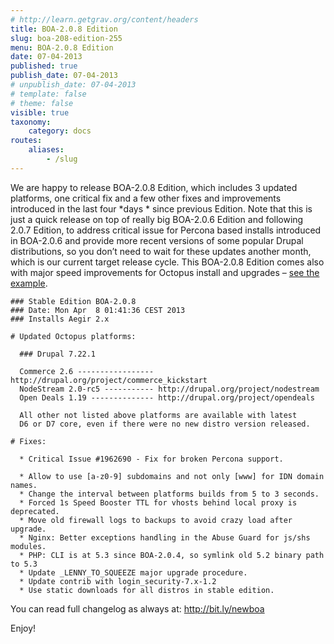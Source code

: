 ```yaml
---
# http://learn.getgrav.org/content/headers
title: BOA-2.0.8 Edition
slug: boa-208-edition-255
menu: BOA-2.0.8 Edition
date: 07-04-2013
published: true
publish_date: 07-04-2013
# unpublish_date: 07-04-2013
# template: false
# theme: false
visible: true
taxonomy:
    category: docs
routes:
    aliases:
        - /slug
---
```


 We are happy to release BOA-2.0.8 Edition, which includes 3 updated platforms, one critical fix and a few other fixes and improvements introduced in the last four \*days * since previous Edition. Note that this is just a quick release on top of really big BOA-2.0.6 Edition and following 2.0.7 Edition, to address critical issue for Percona based installs introduced in BOA-2.0.6 and provide more recent versions of some popular Drupal distributions, so you don’t need to wait for these updates another month, which is our current target release cycle. This BOA-2.0.8 Edition comes also with major speed improvements for Octopus install and upgrades – [see the example](https://twitter.com/omega8cc/status/320719684292976642).

 
    ### Stable Edition BOA-2.0.8
    ### Date: Mon Apr  8 01:41:36 CEST 2013
    ### Installs Aegir 2.x
    
    # Updated Octopus platforms:
    
      ### Drupal 7.22.1
    
      Commerce 2.6 ----------------- http://drupal.org/project/commerce_kickstart
      NodeStream 2.0-rc5 ----------- http://drupal.org/project/nodestream
      Open Deals 1.19 -------------- http://drupal.org/project/opendeals
    
      All other not listed above platforms are available with latest
      D6 or D7 core, even if there were no new distro version released.
    
    # Fixes:
    
      * Critical Issue #1962690 - Fix for broken Percona support.
    
      * Allow to use [a-z0-9] subdomains and not only [www] for IDN domain names.
      * Change the interval between platforms builds from 5 to 3 seconds.
      * Forced 1s Speed Booster TTL for vhosts behind local proxy is deprecated.
      * Move old firewall logs to backups to avoid crazy load after upgrade.
      * Nginx: Better exceptions handling in the Abuse Guard for js/shs modules.
      * PHP: CLI is at 5.3 since BOA-2.0.4, so symlink old 5.2 binary path to 5.3
      * Update _LENNY_TO_SQUEEZE major upgrade procedure.
      * Update contrib with login_security-7.x-1.2
      * Use static downloads for all distros in stable edition.


 You can read full changelog as always at: http://bit.ly/newboa

Enjoy!